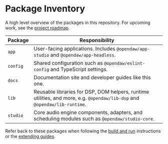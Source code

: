 # Package Inventory

A high level overview of the packages in this repository. For upcoming work,
see the [project roadmap](../../../ROADMAP.md).

| Package  | Responsibility                                                                                                            |
| -------- | ------------------------------------------------------------------------------------------------------------------------- |
| `app`    | User-facing applications. Includes `@opendaw/app-studio` and `@opendaw/app-headless`.                                     |
| `config` | Shared configuration such as `@opendaw/eslint-config` and TypeScript settings.                                            |
| `docs`   | Documentation site and developer guides like this one.                                                                    |
| `lib`    | Reusable libraries for DSP, DOM helpers, runtime utilities, and more, e.g. `@opendaw/lib-dsp` and `@opendaw/lib-runtime`. |
| `studio` | Core audio engine components, adapters, and scheduling modules such as `@opendaw/studio-core`.                            |

Refer back to these packages when following the [build and run](./build-and-run/setup.md)
instructions or the [extending guides](./extending/opendaw-sdk.md).
